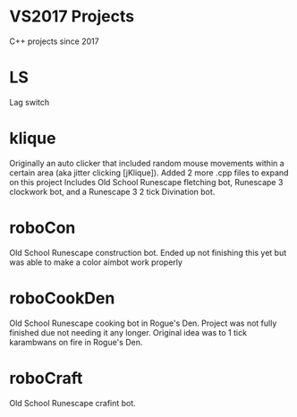 # VS2017 Projects
 C++ projects since 2017

# LS
 Lag switch
 
# klique
 Originally an auto clicker that included random mouse movements within a certain area (aka jitter clicking [jKlique]). Added 2 more .cpp files to expand on this project
  Includes Old School Runescape fletching bot, Runescape 3 clockwork bot, and a Runescape 3 2 tick Divination bot.

# roboCon
 Old School Runescape construction bot. Ended up not finishing this yet but was able to make a color aimbot work properly

# roboCookDen
Old School Runescape cooking bot in Rogue's Den. Project was not fully finished due not needing it any longer. Original idea was to 1 tick karambwans on fire in Rogue's  Den.

#  roboCraft
Old School Runescape crafint bot. 
